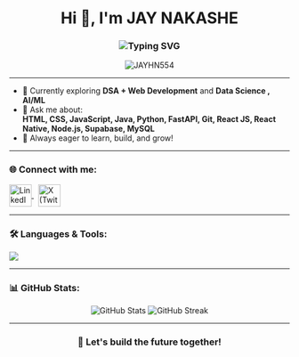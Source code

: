 <h1 align="center">
  Hi 👋, I'm JAY NAKASHE
</h1>
<h3 align="center">
  <img src="https://readme-typing-svg.herokuapp.com?font=Fira+Code&weight=500&size=22&pause=1000&color=58A6FF&width=435&lines=Passionate+Software+Developer;Web+Development+%26+Data+Science+Enthusiast;Lifelong+Learner+%26+Tech+Explorer" alt="Typing SVG" />
</h3>

<p align="center">
  <img src="https://komarev.com/ghpvc/?username=JAYHN554&label=Profile%20views&color=0e75b6&style=flat" alt="JAYHN554" />
</p>

---

- 🌱 Currently exploring **DSA + Web Development** and **Data Science , AI/ML**  
- 💬 Ask me about:  
  **HTML, CSS, JavaScript, Java, Python, FastAPI, Git, React JS, React Native, Node.js, Supabase, MySQL**  
- 🚀 Always eager to learn, build, and grow!

---

<h3 align="left">🌐 Connect with me:</h3>
<p align="left">
  <a href="https://www.linkedin.com/in/jay-nakashe-a93a55249/" target="_blank">
    <img align="center" src="https://skillicons.dev/icons?i=linkedin" alt="LinkedIn" height="40"/>
  </a>
  &nbsp;
  <a href="https://x.com/Jay_050504" target="_blank"> <!-- Replace with your actual X/Twitter link -->
    <img align="center" src="https://skillicons.dev/icons?i=twitter" alt="X (Twitter)" height="40"/>
  </a>
</p>

---

<h3 align="left">🛠️ Languages & Tools:</h3>
<p align="left">
  <img src="https://skillicons.dev/icons?i=html,css,js,java,cpp,python,fastapi,react,reactnative,nodejs,express,supabase,tailwind,bootstrap,sass,mysql,postgres,git" />
</p>

---

<h3 align="left">📊 GitHub Stats:</h3>
<p align="center">
  <img src="https://github-readme-stats.vercel.app/api?username=JAYHN554&show_icons=true&theme=github_dark&hide_border=true" alt="GitHub Stats" />
  <img src="https://github-readme-streak-stats.herokuapp.com/?user=JAYHN554&theme=github-dark&hide_border=true" alt="GitHub Streak" />
</p>

---

<h3 align="center">🚀 Let's build the future together!</h3>
